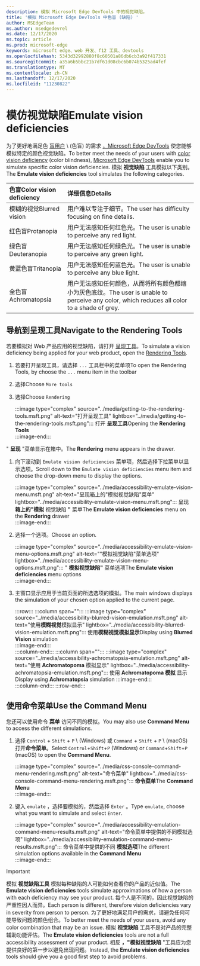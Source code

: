 ```yaml
---
description: 模拟 Microsoft Edge DevTools 中的视觉缺陷。
title: '模拟 Microsoft Edge DevTools 中色盲 (缺陷) '
author: MSEdgeTeam
ms.author: msedgedevrel
ms.date: 12/17/2020
ms.topic: article
ms.prod: microsoft-edge
keywords: microsoft edge、web 开发、f12 工具、devtools
ms.openlocfilehash: 5343d32992880f8c60501a86db6cb3a92f417331
ms.sourcegitcommit: a35a6b5bbc21b7df61d08cbc6b074b5325ad4fef
ms.translationtype: MT
ms.contentlocale: zh-CN
ms.lasthandoff: 12/17/2020
ms.locfileid: "11230822"
---
```

# <span data-ttu-id="16113-104">模仿视觉缺陷</span><span class="sxs-lookup"><span data-stu-id="16113-104">Emulate vision deficiencies</span></span>

<span data-ttu-id="16113-105">为了更好地满足色 [盲用户][ColorblindawarenessMain] \ (色盲\) 的需求 [，Microsoft Edge DevTools][DevtoolsIndex] 使您能够模拟特定的颜色视觉缺陷。</span><span class="sxs-lookup"><span data-stu-id="16113-105">To better meet the needs of your users with [color vision deficiency][ColorblindawarenessMain] \(color blindness\), [Microsoft Edge DevTools][DevtoolsIndex] enable you to simulate specific color vision deficiencies.</span></span>  <span data-ttu-id="16113-106">模拟 **视觉缺陷** 工具模拟以下类别。</span><span class="sxs-lookup"><span data-stu-id="16113-106">The **Emulate vision deficiencies** tool simulates the following categories.</span></span>  

| <span data-ttu-id="16113-107">色盲</span><span class="sxs-lookup"><span data-stu-id="16113-107">Color vision deficiency</span></span> | <span data-ttu-id="16113-108">详细信息</span><span class="sxs-lookup"><span data-stu-id="16113-108">Details</span></span> |  
|:--- |:--- |  
| <span data-ttu-id="16113-109">模糊的视觉</span><span class="sxs-lookup"><span data-stu-id="16113-109">Blurred vision</span></span> | <span data-ttu-id="16113-110">用户难以专注于细节。</span><span class="sxs-lookup"><span data-stu-id="16113-110">The user has difficulty focusing on fine details.</span></span> |   
| <span data-ttu-id="16113-111">红色盲</span><span class="sxs-lookup"><span data-stu-id="16113-111">Protanopia</span></span> | <span data-ttu-id="16113-112">用户无法感知任何红色光。</span><span class="sxs-lookup"><span data-stu-id="16113-112">The user is unable to perceive any red light.</span></span> |  
| <span data-ttu-id="16113-113">绿色盲</span><span class="sxs-lookup"><span data-stu-id="16113-113">Deuteranopia</span></span> | <span data-ttu-id="16113-114">用户无法感知任何绿色光。</span><span class="sxs-lookup"><span data-stu-id="16113-114">The user is unable to perceive any green light.</span></span> |  
| <span data-ttu-id="16113-115">黄蓝色盲</span><span class="sxs-lookup"><span data-stu-id="16113-115">Tritanopia</span></span> | <span data-ttu-id="16113-116">用户无法感知任何蓝色光。</span><span class="sxs-lookup"><span data-stu-id="16113-116">The user is unable to perceive any blue light.</span></span> |  
| <span data-ttu-id="16113-117">全色盲</span><span class="sxs-lookup"><span data-stu-id="16113-117">Achromatopsia</span></span> | <span data-ttu-id="16113-118">用户无法感知任何颜色，从而将所有颜色都缩小为灰色底纹。</span><span class="sxs-lookup"><span data-stu-id="16113-118">The user is unable to perceive any color, which reduces all color to a shade of grey.</span></span> |  

## <span data-ttu-id="16113-119">导航到呈现工具</span><span class="sxs-lookup"><span data-stu-id="16113-119">Navigate to the Rendering Tools</span></span>  

<span data-ttu-id="16113-120">若要模拟对 Web 产品应用的视觉缺陷，请打开 [呈现工具][DevtoolsRenderingToolsIndex]。</span><span class="sxs-lookup"><span data-stu-id="16113-120">To simulate a vision deficiency being applied for your web product, open the [Rendering Tools][DevtoolsRenderingToolsIndex].</span></span>  

1.  <span data-ttu-id="16113-121">若要打开呈现工具，请选择 `...` 工具栏中的菜单项</span><span class="sxs-lookup"><span data-stu-id="16113-121">To open the Rendering Tools, by choose the `...` menu item in the toolbar</span></span>  
1.  <span data-ttu-id="16113-122">选择</span><span class="sxs-lookup"><span data-stu-id="16113-122">Choose</span></span> `More tools`  
1.  <span data-ttu-id="16113-123">选择</span><span class="sxs-lookup"><span data-stu-id="16113-123">Choose</span></span> `Rendering`  
    
    :::image type="complex" source="../media/getting-to-the-rendering-tools.msft.png" alt-text="打开呈现工具" lightbox="../media/getting-to-the-rendering-tools.msft.png":::
       <span data-ttu-id="16113-125">打开 **呈现工具**</span><span class="sxs-lookup"><span data-stu-id="16113-125">Opening the **Rendering Tools**</span></span>  
    :::image-end:::  

<span data-ttu-id="16113-126">" **呈现** "菜单显示在箱中。</span><span class="sxs-lookup"><span data-stu-id="16113-126">The **Rendering** menu appears in the drawer.</span></span>  

1.  <span data-ttu-id="16113-127">向下滚动到 `Emulate vision deficiencies` 菜单项，然后选择下拉菜单以显示选项。</span><span class="sxs-lookup"><span data-stu-id="16113-127">Scroll down to the `Emulate vision deficiencies` menu item and choose the drop-down menu to display the options.</span></span>  
    
    :::image type="complex" source="../media/accessibility-emulate-vision-menu.msft.png" alt-text="呈现箱上的"模拟视觉缺陷"菜单" lightbox="../media/accessibility-emulate-vision-menu.msft.png":::
       <span data-ttu-id="16113-129">呈现 **箱上的"模拟** 视觉缺陷 **"** 菜单</span><span class="sxs-lookup"><span data-stu-id="16113-129">The **Emulate vision deficiencies** menu on the **Rendering** drawer</span></span>  
    :::image-end:::  
    
1.  <span data-ttu-id="16113-130">选择一个选项。</span><span class="sxs-lookup"><span data-stu-id="16113-130">Choose an option.</span></span>  
    
    :::image type="complex" source="../media/accessibility-emulate-vision-menu-options.msft.png" alt-text=""模拟视觉缺陷"菜单选项" lightbox="../media/accessibility-emulate-vision-menu-options.msft.png":::
       <span data-ttu-id="16113-132">" **模拟视觉缺陷"** 菜单选项</span><span class="sxs-lookup"><span data-stu-id="16113-132">The **Emulate vision deficiencies** menu options</span></span>  
    :::image-end:::  
    
1.  <span data-ttu-id="16113-133">主窗口显示应用于当前页面的所选选项的模拟。</span><span class="sxs-lookup"><span data-stu-id="16113-133">The main windows displays the simulation of your chosen option applied to the current page.</span></span>  
    
    :::row:::
       :::column span="":::
          :::image type="complex" source="../media/accessibility-blurred-vision-emulation.msft.png" alt-text="使用**模糊视觉**模拟显示" lightbox="../media/accessibility-blurred-vision-emulation.msft.png":::
             <span data-ttu-id="16113-135">使用**模糊视觉模拟显示**</span><span class="sxs-lookup"><span data-stu-id="16113-135">Display using **Blurred Vision** simulation</span></span>  
          :::image-end:::  
       :::column-end:::
       :::column span="":::
          :::image type="complex" source="../media/accessibility-achromatopsia-emulation.msft.png" alt-text="使用 **Achromatopoma** 模拟显示" lightbox="../media/accessibility-achromatopsia-emulation.msft.png":::
             <span data-ttu-id="16113-137">使用 **Achromatopoma 模拟** 显示</span><span class="sxs-lookup"><span data-stu-id="16113-137">Display using **Achromatopsia** simulation</span></span> :::image-end:::  
       :::column-end:::
    :::row-end:::
    
## <span data-ttu-id="16113-138">使用命令菜单</span><span class="sxs-lookup"><span data-stu-id="16113-138">Use the Command Menu</span></span>  

<span data-ttu-id="16113-139">您还可以使用命令 **菜单** 访问不同的模拟。</span><span class="sxs-lookup"><span data-stu-id="16113-139">You may also use **Command Menu** to access the different simulations.</span></span>  

1.  <span data-ttu-id="16113-140">选择 `Control` + `Shift` + `P` \ (Windows\) 或 `Command` + `Shift` + `P` \ (macOS\) 打开**命令菜单**。</span><span class="sxs-lookup"><span data-stu-id="16113-140">Select `Control`+`Shift`+`P` \(Windows\) or `Command`+`Shift`+`P` \(macOS\) to open the **Command Menu**.</span></span>  
    
    :::image type="complex" source="../media/css-console-command-menu-rendering.msft.png" alt-text="命令菜单" lightbox="../media/css-console-command-menu-rendering.msft.png":::
       <span data-ttu-id="16113-142">**命令菜单**</span><span class="sxs-lookup"><span data-stu-id="16113-142">The **Command Menu**</span></span>  
    :::image-end:::  
    
1.  <span data-ttu-id="16113-143">键入 `emulate` ，选择要模拟的，然后选择 `Enter` 。</span><span class="sxs-lookup"><span data-stu-id="16113-143">Type `emulate`, choose what you want to simulate and select `Enter`.</span></span>  
    
    :::image type="complex" source="../media/accessibility-emulation-command-menu-results.msft.png" alt-text="命令菜单中提供的不同模拟选项" lightbox="../media/accessibility-emulation-command-menu-results.msft.png":::
       <span data-ttu-id="16113-145">命令菜单中提供的不同 **模拟选项**</span><span class="sxs-lookup"><span data-stu-id="16113-145">The different simulation options available in the **Command Menu**</span></span>  
    :::image-end:::  
    
> [!IMPORTANT]
> <span data-ttu-id="16113-146">模拟 **视觉缺陷工具** 模拟每种缺陷的人可能如何查看你的产品的近似值。</span><span class="sxs-lookup"><span data-stu-id="16113-146">The **Emulate vision deficiencies** tools simulate approximations of how a person with each deficiency may see your product.</span></span>  <span data-ttu-id="16113-147">每个人是不同的，因此视觉缺陷的严重性因人而异。</span><span class="sxs-lookup"><span data-stu-id="16113-147">Each person is different, therefore vision deficiencies vary in severity from person to person.</span></span>  <span data-ttu-id="16113-148">为了更好地满足用户的需求，请避免任何可能导致问题的颜色组合。</span><span class="sxs-lookup"><span data-stu-id="16113-148">To better meet the needs of your users, avoid any color combination that may be an issue.</span></span>  <span data-ttu-id="16113-149">模拟 **视觉缺陷** 工具不是对产品的完整辅助功能评估。</span><span class="sxs-lookup"><span data-stu-id="16113-149">The **Emulate vision deficiencies** tools are not a full accessibility assessment of your product.</span></span>  <span data-ttu-id="16113-150">相反 **，"模拟视觉缺陷** "工具应为您提供良好的第一步以避免出现问题。</span><span class="sxs-lookup"><span data-stu-id="16113-150">Instead, the **Emulate vision deficiencies** tools should  give you a good first step to avoid problems.</span></span>  

<!-- links -->  

[DevtoolsIndex]: ../index.md "Microsoft Edge (Chromium) 开发人员工具 |Microsoft Docs"  
[DevtoolsRenderingToolsIndex]: ../rendering-tools/index.md "分析运行时性能 |Microsoft Docs"  

[ColorblindawarenessMain]: http://www.colourblindawareness.org "色盲意识组织"  

[AmfcbMain]: https://www.amfcb.org "American Foundation for the Color Blind (AFCB) "  

